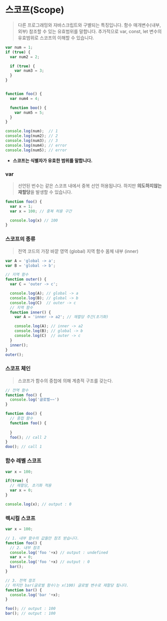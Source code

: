 # 스코프(Scope)
> 다른 프로그래밍와 자바스크립트와 구별되는 특징입니다.
> 함수 매개변수(내부, 외부) 참조할 수 있는 유효범위를 말합니다.
> 추가적으로 var, const, let 변수의 유효범위로 스코프의 이해할 수 있습니다.

```javascript
var num = 1;
if (true) {
  var num2 = 2;

  if (true) {
    var num3 = 3;
  }
}


function foo() {
  var num4 = 4;

  function boo() {
    var num5 = 5;
  }
}

console.log(num);  // 1
console.log(num2); // 2
console.log(num3); // 3
console.log(num4); // error
console.log(num5); // error

```

* **스코프는 식별자가 유효한 범위를 말합니다.**

### var

> 선언된 번수는 같은 스코프 내에서 중복 선언 허용됩니다. 하지만 **의도하지않는 재할당**을 발생할 수 있습니다.

```javascript
function foo() {
  var x = 1;
  var x = 100; // 중복 허용 구간

  console.log(x) // 100
}
```

### 스코프의 종류
> 전역 코드의 가장 바깥 영역 (global)
> 지역 함수 몸체 내부 (inner)

```javascript
var A = 'global -> a';
var B = 'global -> b';

// 지역 함수
function outer() {
  var C = 'outer -> c';

  console.log(A); // global -> a
  console.log(B); // global -> b
  console.log(C)  // outer -> c
  // 지역 함수
  function inner() {
    var A = 'inner -> a2'; // 재할당 주간(초기화)

    console.log(A); // inner -> a2 
    console.log(B); // global -> b
    console.log(C)  // outer -> c
  }
  inner();
}
outer();
```

### 스코프 체인
> 스코프가 함수의 중첩에 의해 계층적 구조를 갖는다.
```javascript
// 전역 함수
function foo() {
  console.log('글로벌~~')
}

function doo() {
  // 중첩 함수
  function foo() {
    
  }
  foo(); // call 2
}
doo(); // call 1
```

### 함수 레벨 스코프
```javascript
var x = 100;

if(true) {
  // 재할당, 초기화 적용
  var x = 0;
}

console.log(x); // output : 0
```
### 렉시컬 스코프
```javascript
var x = 100;

// 1. 내부 함수의 값들만 참조 받습니다.
function foo() {
  // 2. 내부 참조
  console.log('foo '+x) // output : undefined
  var x = 0;
  console.log('foo '+x) // output : 0
  bar();
}

// 3. 전역 참조
// 하지만 bar(글로벌 함수)는 x(100) 글로벌 변수로 재할당 됩니다.
function bar() {
  console.log('bar '+x);
}

foo(); // output : 100
bar(); // output : 100
```